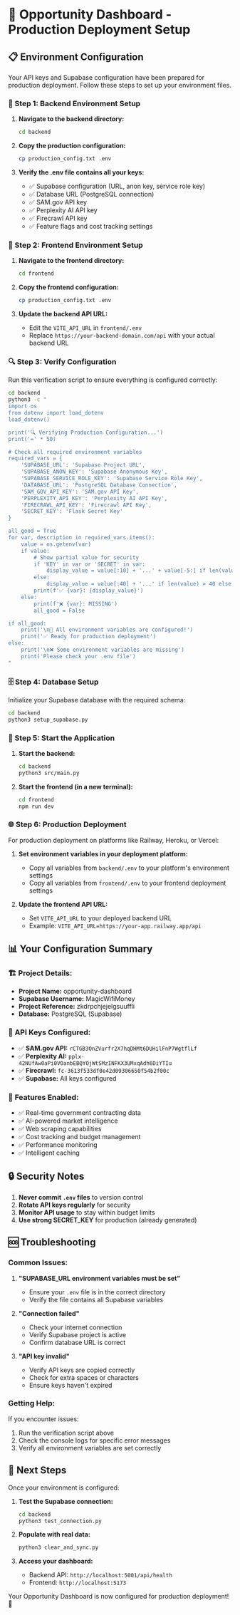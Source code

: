 # 🚀 Opportunity Dashboard - Production Deployment Setup

## 📋 Environment Configuration

Your API keys and Supabase configuration have been prepared for production deployment. Follow these steps to set up your environment files.

### 🔧 Step 1: Backend Environment Setup

1. **Navigate to the backend directory:**
   ```bash
   cd backend
   ```

2. **Copy the production configuration:**
   ```bash
   cp production_config.txt .env
   ```

3. **Verify the .env file contains all your keys:**
   - ✅ Supabase configuration (URL, anon key, service role key)
   - ✅ Database URL (PostgreSQL connection)
   - ✅ SAM.gov API key
   - ✅ Perplexity AI API key  
   - ✅ Firecrawl API key
   - ✅ Feature flags and cost tracking settings

### 🎨 Step 2: Frontend Environment Setup

1. **Navigate to the frontend directory:**
   ```bash
   cd frontend
   ```

2. **Copy the frontend configuration:**
   ```bash
   cp production_config.txt .env
   ```

3. **Update the backend API URL:**
   - Edit the `VITE_API_URL` in `frontend/.env`
   - Replace `https://your-backend-domain.com/api` with your actual backend URL

### 🔍 Step 3: Verify Configuration

Run this verification script to ensure everything is configured correctly:

```bash
cd backend
python3 -c "
import os
from dotenv import load_dotenv
load_dotenv()

print('🔍 Verifying Production Configuration...')
print('=' * 50)

# Check all required environment variables
required_vars = {
    'SUPABASE_URL': 'Supabase Project URL',
    'SUPABASE_ANON_KEY': 'Supabase Anonymous Key',
    'SUPABASE_SERVICE_ROLE_KEY': 'Supabase Service Role Key',
    'DATABASE_URL': 'PostgreSQL Database Connection',
    'SAM_GOV_API_KEY': 'SAM.gov API Key',
    'PERPLEXITY_API_KEY': 'Perplexity AI API Key',
    'FIRECRAWL_API_KEY': 'Firecrawl API Key',
    'SECRET_KEY': 'Flask Secret Key'
}

all_good = True
for var, description in required_vars.items():
    value = os.getenv(var)
    if value:
        # Show partial value for security
        if 'KEY' in var or 'SECRET' in var:
            display_value = value[:10] + '...' + value[-5:] if len(value) > 15 else '***'
        else:
            display_value = value[:40] + '...' if len(value) > 40 else value
        print(f'✅ {var}: {display_value}')
    else:
        print(f'❌ {var}: MISSING')
        all_good = False

if all_good:
    print('\n🎉 All environment variables are configured!')
    print('✅ Ready for production deployment')
else:
    print('\n❌ Some environment variables are missing')
    print('Please check your .env file')
"
```

### 🗄️ Step 4: Database Setup

Initialize your Supabase database with the required schema:

```bash
cd backend
python3 setup_supabase.py
```

### 🚀 Step 5: Start the Application

1. **Start the backend:**
   ```bash
   cd backend
   python3 src/main.py
   ```

2. **Start the frontend (in a new terminal):**
   ```bash
   cd frontend
   npm run dev
   ```

### 🌐 Step 6: Production Deployment

For production deployment on platforms like Railway, Heroku, or Vercel:

1. **Set environment variables in your deployment platform:**
   - Copy all variables from `backend/.env` to your platform's environment settings
   - Copy all variables from `frontend/.env` to your frontend deployment settings

2. **Update the frontend API URL:**
   - Set `VITE_API_URL` to your deployed backend URL
   - Example: `VITE_API_URL=https://your-app.railway.app/api`

## 📊 Your Configuration Summary

### 🏗️ **Project Details:**
- **Project Name:** opportunity-dashboard
- **Supabase Username:** MagicWifiMoney
- **Project Reference:** zkdrpchjejelgsuuffli
- **Database:** PostgreSQL (Supabase)

### 🔑 **API Keys Configured:**
- ✅ **SAM.gov API:** `rCTGB3OnZVurfr2X7hqDHMt6DUHilFnP7WgtflLf`
- ✅ **Perplexity AI:** `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`
- ✅ **Firecrawl:** `fc-3613f533df0e42d09306650f54b2f00c`
- ✅ **Supabase:** All keys configured

### 🚀 **Features Enabled:**
- ✅ Real-time government contracting data
- ✅ AI-powered market intelligence
- ✅ Web scraping capabilities
- ✅ Cost tracking and budget management
- ✅ Performance monitoring
- ✅ Intelligent caching

## 🔒 Security Notes

1. **Never commit `.env` files** to version control
2. **Rotate API keys regularly** for security
3. **Monitor API usage** to stay within budget limits
4. **Use strong SECRET_KEY** for production (already generated)

## 🆘 Troubleshooting

### Common Issues:

1. **"SUPABASE_URL environment variables must be set"**
   - Ensure your `.env` file is in the correct directory
   - Verify the file contains all Supabase variables

2. **"Connection failed"**
   - Check your internet connection
   - Verify Supabase project is active
   - Confirm database URL is correct

3. **"API key invalid"**
   - Verify API keys are copied correctly
   - Check for extra spaces or characters
   - Ensure keys haven't expired

### Getting Help:

If you encounter issues:
1. Run the verification script above
2. Check the console logs for specific error messages
3. Verify all environment variables are set correctly

## 🎯 Next Steps

Once your environment is configured:

1. **Test the Supabase connection:**
   ```bash
   cd backend
   python3 test_connection.py
   ```

2. **Populate with real data:**
   ```bash
   python3 clear_and_sync.py
   ```

3. **Access your dashboard:**
   - Backend API: `http://localhost:5001/api/health`
   - Frontend: `http://localhost:5173`

Your Opportunity Dashboard is now configured for production deployment! 🎉 